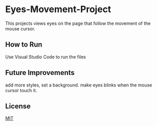 # Eyes-Movement-Project

This projects views eyes on the page that follow the movement of the mouse cursor.

## How to Run

Use Visual Studio Code to run the files


## Future Improvements 
add more styles, set a background.
make eyes blinks when the mouse cursor touch it.

## License

[MIT](https://choosealicense.com/licenses/mit/)
